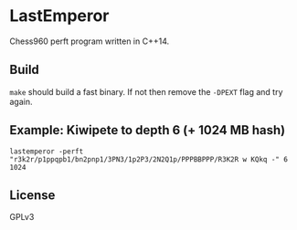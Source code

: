 # LastEmperor
Chess960 perft program written in C++14.

## Build
`make` should build a fast binary.
If not then remove the `-DPEXT` flag and try again.

## Example: Kiwipete to depth 6 (+ 1024 MB hash)
`lastemperor -perft "r3k2r/p1ppqpb1/bn2pnp1/3PN3/1p2P3/2N2Q1p/PPPBBPPP/R3K2R w KQkq -" 6 1024`

## License
GPLv3
